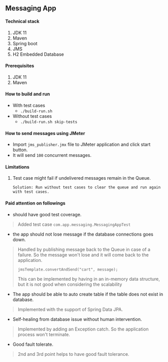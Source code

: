 ## Messaging App 

#### Technical stack

1. JDK 11
1. Maven
1. Spring boot
1. JMS
1. H2 Embedded Database

#### Prerequisites

1. JDK 11
1. Maven

#### How to build and run

* With test cases
    * `./build-run.sh`
* Without test cases
    * `./build-run.sh skip-tests`
    
#### How to send messages using JMeter

* Import `jms_publisher.jmx` file to JMeter application and click start button.
* It will send `100` concurrent messages.

#### Limitations

1. Test case might fail if undelivered messages remain in the Queue. 

    `Solution: Run without test cases to clear the queue and run again with test cases.`
   
#### Paid attention on followings

* should have good test coverage.

> Added test case `com.app.messaging.MessagingAppTest`

* the app should not lose message if the database connections goes down.

> Handled by publishing message back to the Queue in case of a failure. So the message won't lose and it will come back to the application.
> 
> `jmsTemplate.convertAndSend("cart", message);`
>
> This can be implemented by having in an in-memory data structure, but it is not good when considering the scalability

* The app should be able to auto create table if the table does not exist in database.

> Implemented with the support of Spring Data JPA.

* Self-healing from database issue without human intervention.

> Implemented by adding an Exception catch. So the application process won't terminate.

* Good fault tolerate.

> 2nd and 3rd point helps to have good fault tolerance.
